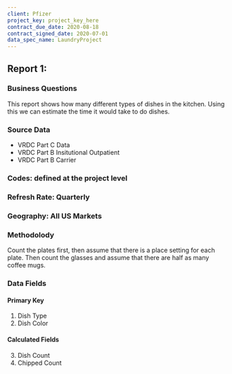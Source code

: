 ```yaml
---
client: Pfizer
project_key: project_key_here
contract_due_date: 2020-08-18
contract_signed_date: 2020-07-01
data_spec_name: LaundryProject
---
```

## Report 1: 
### Business Questions
This report shows how many different types of dishes in the kitchen. Using this we can estimate the time it would take to do dishes.

### Source Data
* VRDC Part C Data
* VRDC Part B Insitutional Outpatient
* VRDC Part B Carrier

### Codes: defined at the project level
### Refresh Rate: Quarterly
### Geography: All US Markets
### Methodolody
Count the plates first, then assume that there is a place setting for each plate.
Then count the glasses and assume that there are half as many coffee mugs. 

### Data Fields
#### Primary Key
1. Dish Type
2. Dish Color
#### Calculated Fields
3. Dish Count
4. Chipped Count
